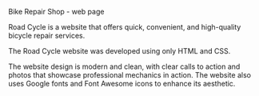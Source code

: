 Bike Repair Shop - web page 

Road Cycle is a website that offers quick, convenient, and high-quality bicycle repair services.

The Road Cycle website was developed using only HTML and CSS.

The website design is modern and clean, with clear calls to action and photos that showcase professional mechanics in action. The website also uses Google fonts and Font Awesome icons to enhance its aesthetic.
